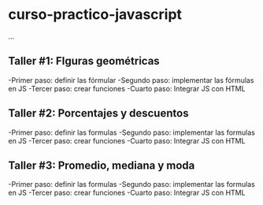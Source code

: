 # curso-practico-javascript

...

## Taller #1: FIguras geométricas


-Primer paso: definir las fórmular
-Segundo paso: implementar las fórmulas en JS
-Tercer paso: crear funciones
-Cuarto paso: Integrar JS con HTML

## Taller #2: Porcentajes y descuentos

-Primer paso: definir las formulas
-Segundo paso: implementar las formulas en JS
-Tercer paso: crear funciones
-Cuarto paso: Integrar JS con HTML

## Taller #3: Promedio, mediana y moda

-Primer paso: definir las formulas
-Segundo paso: implementar las formulas en JS
-Tercer paso: crear funciones
-Cuarto paso: Integrar JS con HTML